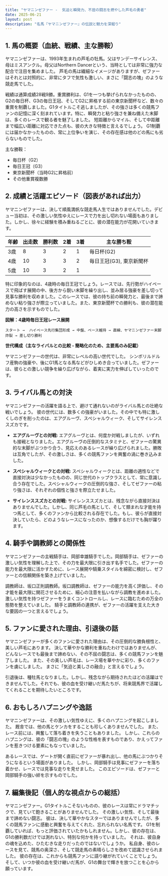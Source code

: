 ```yaml
---
title: "ヤマニンゼファー -  気迫と瞬発力、不屈の闘志を燃やした芦毛の勇者"
date: 2025-06-21
layout: post
description: "名馬『ヤマニンゼファー』の伝説と魅力を深堀り"
---
```


## 1. 馬の概要（血統、戦績、主な勝鞍）

ヤマニンゼファーは、1993年生まれの芦毛の牡馬。父はサンデーサイレンス、母はミスアンクル。母父はNorthern Dancerという、当時としては非常に強力な配合で注目を集めました。  芦毛の馬は繊細なイメージがありますが、ゼファーはそれとは対照的に、非常にタフで気性も激しい、まさに「闘志の塊」のような競走馬でした。

戦績は通算成績28戦9勝。重賞勝利は、G1を一つも挙げられなかったものの、G2の毎日杯、G3の毎日王冠、そしてG2に昇格する前の東京新聞杯など、数々の重賞を制覇しました。G1タイトルこそ逃しましたが、その強さは多くの競馬ファンの記憶に深く刻まれています。特に、瞬発力と粘り強さを兼ね備えた末脚は、多くのレースで観る者を魅了しました。  短距離からマイル、そして中距離まで幅広い距離に対応できた点も、彼の大きな特徴と言えるでしょう。  G1制覇には届かなかったものの、常に上位争いを演じ、その存在感は他のどの馬にも劣らないものでした。


主な勝鞍：

* 毎日杯（G2）
* 毎日王冠（G3）
* 東京新聞杯（当時G2に昇格前）
* その他重賞複数勝


## 2. 成績と活躍エピソード（図表があれば出力）

ヤマニンゼファーは、決して順風満帆な競走馬人生ではありませんでした。デビュー当初は、その激しい気性ゆえにレースで力を出し切れない場面もありました。しかし、徐々に経験を積み重ねるごとに、彼の潜在能力が花開いていきます。

| 年齢 | 出走数 | 勝利数 | 2着 | 3着 | 主な勝ち鞍 |
|---|---|---|---|---|---|
| 3歳 | 8 | 3 | 2 | 1 | 毎日杯(G2) |
| 4歳 | 10 | 3 | 3 | 2 | 毎日王冠(G3), 東京新聞杯 |
| 5歳 | 10 | 3 | 2 | 1 |  |


特に印象的なのは、4歳時の毎日王冠でしょう。レースでは、先行勢がハイペースで飛ばす展開の中、後方から鋭い末脚を繰り出し、並み居る強豪を差し切って見事な勝利を収めました。このレースでは、彼の持ち前の瞬発力と、最後まで諦めない粘り強さが際立っていました。また、東京新聞杯での勝利も、彼の潜在能力の高さを示すものでした。


**図解：4歳時毎日王冠レース展開**

```
スタート →  ハイペース先行集団形成 → 中盤、ペース維持 → 直線、ヤマニンゼファー末脚炸裂 → 差し切り勝利
```

**世代構成（主なライバルとの比較 -  簡略化のため、主要馬のみ記載）**

ヤマニンゼファーの世代は、非常にレベルの高い世代でした。  シンボリルドルフ産駒の強豪や、後にG1馬となる馬などがひしめき合っていました。ゼファーは、彼らとの激しい競争を繰り広げながら、着実に実力を伸ばしていったのです。


## 3. ライバル馬との対決

ヤマニンゼファーの活躍を語る上で、避けて通れないのがライバル馬との壮絶な戦いでしょう。  彼の世代には、数多くの強豪がいました。その中でも特に激しくしのぎを削ったのは、エアグルーヴ、スペシャルウィーク、そしてサイレンススズカです。


* **エアグルーヴとの対戦:**  エアグルーヴとは、何度か対戦しましたが、いずれも接戦となりました。エアグルーヴの圧倒的なスタミナと、ゼファーの驚異的な末脚がぶつかり合う、見応えのあるレースが繰り広げられました。勝敗は互角でしたが、その激しさは、多くの競馬ファンを興奮の渦に巻き込みました。

* **スペシャルウィークとの対戦:** スペシャルウィークとは、距離の適性などで直接対決は少なかったものの、同じ世代のトップクラスとして、常に意識し合う存在でした。スペシャルウィークの圧倒的な強さ、そしてゼファーの粘り強さは、それぞれの個性と強さを際立たせました。

* **サイレンススズカとの対戦:** サイレンススズカとは、残念ながら直接対決はありませんでした。しかし、同じ芦毛の馬として、そして類まれな才能を持つ馬として、多くのファンから比較される存在でした。もし、彼らが直接対決していたら、どのようなレースになったのか、想像するだけでも胸が躍ります。


## 4. 騎手や調教師との関係性

ヤマニンゼファーの主戦騎手は、岡部幸雄騎手でした。岡部騎手は、ゼファーの激しい気性を理解した上で、その力を最大限に引き出す名手でした。ゼファーの能力を最大限に活かすために、レース展開や騎乗スタイルを綿密に検討し、ゼファーとの信頼関係を築き上げていました。

調教師は、坂口正則調教師。坂口調教師は、ゼファーの能力を高く評価し、その才能を最大限に開花させるために、細心の注意を払いながら調教を進めました。激しい気性を持つゼファーをうまくコントロールし、レースに臨むための万全の態勢を整えていました。  騎手と調教師の連携が、ゼファーの活躍を支えた大きな要因の一つと言えるでしょう。


## 5. ファンに愛された理由、引退後の話

ヤマニンゼファーが多くのファンに愛された理由は、その圧倒的な勝負根性と、美しい芦毛にあります。  決して華やかな勝利を重ねたわけではありませんが、どんなレースでも最後まで諦めない、その不屈の闘志は、多くの競馬ファンを魅了しました。  また、その美しい芦毛は、レース場を華やかに彩り、多くのファンを虜にしました。  まさに「気迫と美しさの融合」と言えるでしょう。

引退後は、種牡馬となりました。しかし、残念ながら期待されたほどの活躍はできませんでした。それでも、彼の血を受け継いだ馬たちが、将来競馬界で活躍してくれることを期待したいところです。


## 6. おもしろハプニングや逸話

ヤマニンゼファーは、その激しい気性ゆえに、多くのハプニングを起こしました。  厩舎では、他の馬とケンカをすることも珍しくありませんでした。  また、レース前には、興奮して落ち着きを失うこともありました。  しかし、これらのハプニングは、彼の「闘志の塊」のような性格を表すものであり、かえってファンを惹きつける要素にもなっていました。

あるレースでは、ゲートが開く直前にゼファーが暴れ出し、他の馬にぶつかりそうになるという場面がありました。  しかし、岡部騎手は見事にゼファーを落ち着かせ、レースでは見事な走りを見せました。  このエピソードは、ゼファーと岡部騎手の強い絆を示すものでした。


## 7. 編集後記（個人的な視点からの総括）

ヤマニンゼファー。G1タイトルこそないものの、彼のレースは常にドラマチックで、見ていて飽きることがありませんでした。  その激しい気性、そして最後まで諦めない闘志。  彼は、決して華やかなスターではありませんでしたが、多くの競馬ファンに感動と興奮を与えてくれた、忘れられない名馬です。  G1を制覇していれば、もっと評価されていたかもしれません。しかし、彼の存在は、G1の勝利数だけでは測れない、特別な何かを持っていました。  それは、彼自身の魂を込めた、ひたむきな走りだったのではないでしょうか。  私自身、彼のレースを見て、競馬の奥深さ、そして競走馬の素晴らしさを改めて認識させられました。  彼の存在は、これからも競馬ファンに語り継がれていくことでしょう。  そして、いつか彼の血を受け継いだ馬が、G1の舞台で輝きを放つことを心から願っています。
